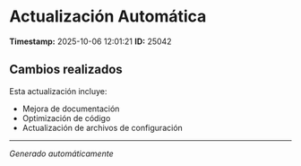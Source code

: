 # Actualización Automática

**Timestamp:** 2025-10-06 12:01:21
**ID:** 25042

## Cambios realizados

Esta actualización incluye:
- Mejora de documentación
- Optimización de código
- Actualización de archivos de configuración

---
*Generado automáticamente*
